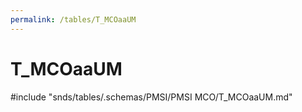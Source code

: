 ```yaml
---
permalink: /tables/T_MCOaaUM
---
```

# T\_MCOaaUM
<!-- SPDX-License-Identifier: MPL-2.0 -->

<!-- ATTENTION : Ne pas supprimer ou modifier la ligne ci-dessous -->
#include "snds/tables/.schemas/PMSI/PMSI MCO/T_MCOaaUM.md"
<!-- ATTENTION : Ne pas supprimer ou modifier la ligne ci-dessus -->
